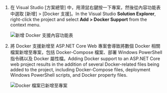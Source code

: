 1. <span data-ttu-id="69c8e-101">在 Visual Studio [方案總管] 中，用滑鼠右鍵按一下專案，然後從內容功能表中選取 [新增] > [Docker 支援]。</span><span class="sxs-lookup"><span data-stu-id="69c8e-101">In the Visual Studio **Solution Explorer**, right-click the project and select **Add > Docker Support** from the context menu.</span></span>
   
    ![新增 Docker 支援內容功能表](media/vs-azure-tools-docker-add-docker-support/docker-support-context-menu.png)
2. <span data-ttu-id="69c8e-103">將 Docker 支援新增至 ASP.NET Core Web 專案會導致將數個 Docker 相關檔案新增至專案，包括 Docker-Compose 檔案、部署 Windows PowerShell 指令碼以及 Docker 屬性檔。</span><span class="sxs-lookup"><span data-stu-id="69c8e-103">Adding Docker support to an ASP.NET Core web project results in the addition of several Docker-related files being added to the project, including Docker-Compose files, deployment Windows PowerShell scripts, and Docker property files.</span></span> 
   
    ![Docker 檔案已新增至專案](media/vs-azure-tools-docker-add-docker-support/docker-files-added.png)


